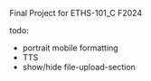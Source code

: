 Final Project for ETHS-101_C F2024

todo: 

* portrait mobile formatting
* TTS
* show/hide file-upload-section
